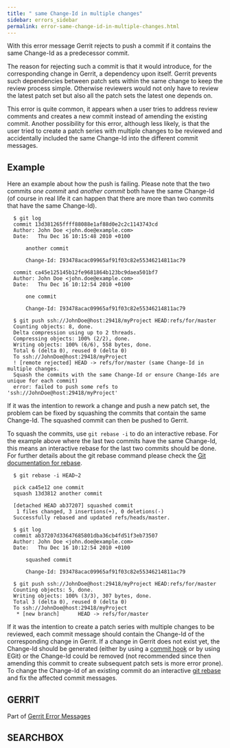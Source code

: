 ```yaml
---
title: " same Change-Id in multiple changes"
sidebar: errors_sidebar
permalink: error-same-change-id-in-multiple-changes.html
---
```

With this error message Gerrit rejects to push a commit if it contains
the same Change-Id as a predecessor commit.

The reason for rejecting such a commit is that it would introduce, for
the corresponding change in Gerrit, a dependency upon itself. Gerrit
prevents such dependencies between patch sets within the same change to
keep the review process simple. Otherwise reviewers would not only have
to review the latest patch set but also all the patch sets the latest
one depends on.

This error is quite common, it appears when a user tries to address
review comments and creates a new commit instead of amending the
existing commit. Another possibility for this error, although less
likely, is that the user tried to create a patch series with multiple
changes to be reviewed and accidentally included the same Change-Id into
the different commit messages.

## Example

Here an example about how the push is failing. Please note that the two
commits *one commit* and *another commit* both have the same Change-Id
(of course in real life it can happen that there are more than two
commits that have the same Change-Id).

``` 
  $ git log
  commit 13d381265ffff88088e1af88d0e2c2c1143743cd
  Author: John Doe <john.doe@example.com>
  Date:   Thu Dec 16 10:15:48 2010 +0100

      another commit

      Change-Id: I93478acac09965af91f03c82e55346214811ac79

  commit ca45e125145b12fe9681864b123bc9daea501bf7
  Author: John Doe <john.doe@example.com>
  Date:   Thu Dec 16 10:12:54 2010 +0100

      one commit

      Change-Id: I93478acac09965af91f03c82e55346214811ac79

  $ git push ssh://JohnDoe@host:29418/myProject HEAD:refs/for/master
  Counting objects: 8, done.
  Delta compression using up to 2 threads.
  Compressing objects: 100% (2/2), done.
  Writing objects: 100% (6/6), 558 bytes, done.
  Total 6 (delta 0), reused 0 (delta 0)
  To ssh://JohnDoe@host:29418/myProject
  ! [remote rejected] HEAD -> refs/for/master (same Change-Id in multiple changes.
  Squash the commits with the same Change-Id or ensure Change-Ids are unique for each commit)
  error: failed to push some refs to 'ssh://JohnDoe@host:29418/myProject'
```

If it was the intention to rework a change and push a new patch set, the
problem can be fixed by squashing the commits that contain the same
Change-Id. The squashed commit can then be pushed to Gerrit.

To squash the commits, use `git rebase -i` to do an interactive rebase.
For the example above where the last two commits have the same
Change-Id, this means an interactive rebase for the last two commits
should be done. For further details about the git rebase command please
check the [Git documentation for
rebase](http://www.kernel.org/pub/software/scm/git/docs/git-rebase.html).

``` 
  $ git rebase -i HEAD~2

  pick ca45e12 one commit
  squash 13d3812 another commit

  [detached HEAD ab37207] squashed commit
   1 files changed, 3 insertions(+), 0 deletions(-)
  Successfully rebased and updated refs/heads/master.

  $ git log
  commit ab37207d33647685801dba36cb4fd51f3eb73507
  Author: John Doe <john.doe@example.com>
  Date:   Thu Dec 16 10:12:54 2010 +0100

      squashed commit

      Change-Id: I93478acac09965af91f03c82e55346214811ac79

  $ git push ssh://JohnDoe@host:29418/myProject HEAD:refs/for/master
  Counting objects: 5, done.
  Writing objects: 100% (3/3), 307 bytes, done.
  Total 3 (delta 0), reused 0 (delta 0)
  To ssh://JohnDoe@host:29418/myProject
   * [new branch]      HEAD -> refs/for/master
```

If it was the intention to create a patch series with multiple changes
to be reviewed, each commit message should contain the Change-Id of the
corresponding change in Gerrit. If a change in Gerrit does not exist
yet, the Change-Id should be generated (either by using a [commit
hook](cmd-hook-commit-msg.html) or by using EGit) or the Change-Id could
be removed (not recommended since then amending this commit to create
subsequent patch sets is more error prone). To change the Change-Id of
an existing commit do an interactive [git
rebase](http://www.kernel.org/pub/software/scm/git/docs/git-rebase.html)
and fix the affected commit messages.

## GERRIT

Part of [Gerrit Error Messages](error-messages.html)

## SEARCHBOX

